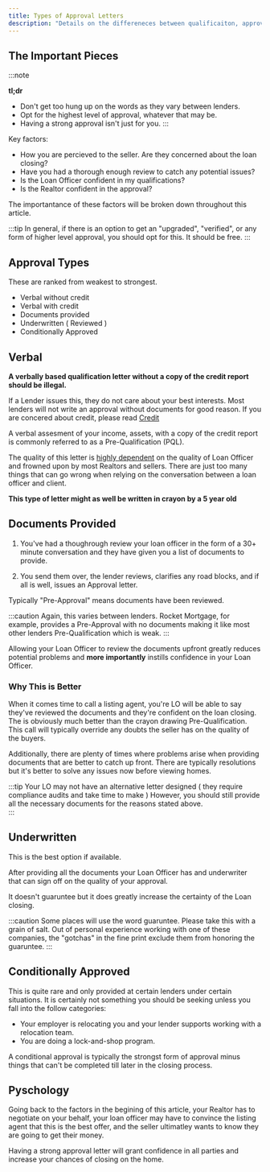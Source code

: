 ```yaml
---
title: Types of Approval Letters 
description: "Details on the differeneces between qualificaiton, approval, and verificaiton for mortgage approvals." 
---
```

## The Important Pieces

:::note

**tl;dr**

* Don't get too hung up on the words as they vary between lenders. 
* Opt for the highest level of approval, whatever that may be. 
* Having a strong approval isn't just for you. 
:::

Key factors:

* How you are percieved to the seller. Are they concerned about the loan closing? 
* Have you had a thorough enough review to catch any potential issues? 
* Is the Loan Officer confident in my qualifications? 
* Is the Realtor confident in the approval? 

The importantance of these factors will be broken down throughout this article. 

:::tip
In general, if there is an option to get an "upgraded", "verified", or any form of higher level approval, you should opt
for this. It should be free. 
:::

## Approval Types 

These are ranked from weakest to strongest. 

* Verbal without credit
* Verbal with credit
* Documents provided
* Underwritten ( Reviewed )
* Conditionally Approved

## Verbal

**A verbally based qualification letter without a copy of the credit report should be illegal.**

If a Lender issues this, they do not care about your best interests. Most lenders will not write an approval 
without documents for good reason. If you are concered about credit, please read [Credit](credit) 

A verbal assesment of your income, assets, with a copy of the credit report is commonly referred to as a 
Pre-Qualification (PQL).

The quality of this letter is <u>highly dependent</u> on the quality of Loan Officer and frowned upon
by most Realtors and sellers. There are just too many things that can go wrong when relying on the conversation
between a loan officer and client. 

**This type of letter might as well be written in crayon by a 5 year old**

## Documents Provided

1. You've had a thoughrough review your loan officer in the form of a 30+ minute conversation and they have given 
you a list of documents to provide.

2. You send them over, the lender reviews, clarifies any road blocks, and if all is well, issues an Approval letter. 

Typically "Pre-Approval" means documents have been reviewed. 

:::caution
Again, this varies between lenders. Rocket Mortgage, for example, provides a Pre-Approval with no documents making it
like most other lenders Pre-Qualification which is weak.
:::

Allowing your Loan Officer to review the documents upfront greatly reduces potential problems and **more importantly**
instills confidence in your Loan Officer. 

### Why This is Better
When it comes time to call a listing agent, you're LO will be able to say they've reviewed the documents
and they're confident on the loan closing. The is obviously much better than the crayon drawing Pre-Qualification. This 
call will typically override any doubts the seller has on the quality of the buyers.  

Additionally, there are plenty of times where problems arise when providing documents that are better to catch up front. 
There are typically resolutions but it's better to solve any issues now before viewing homes. 


:::tip
Your LO may not have an alternative letter designed ( they require compliance audits and take time to make ) 
However, you should still provide all the necessary documents for the reasons stated above.  
:::

## Underwritten

This is the best option if available. 

After providing all the documents your Loan Officer has and underwriter that can sign off on the quality of your approval.

It doesn't guaruntee but it does greatly increase the certainty of the Loan closing. 

:::caution
Some places will use the word guaruntee. Please take this with a grain of salt. Out of personal experience working
with one of these companies, the "gotchas" in the fine print exclude them from honoring the guaruntee. 
:::

## Conditionally Approved

This is quite rare and only provided at certain lenders under certain situations. It is certainly not something 
you should be seeking unless you fall into the follow categories:

* Your employer is relocating you and your lender supports working with a relocation team. 
* You are doing a lock-and-shop program. 

A conditional approval is typically the strongst form of approval minus things that can't be completed till later in the closing
process. 

## Pyschology

Going back to the factors in the begining of this article, your Realtor has to negotiate on your behalf, your loan officer 
may have to convince the listing agent that this is the best offer, and the seller ultimatley wants to know they are 
going to get their money. 

Having a strong approval letter will grant confidence in all parties and increase your chances of closing on the home. 


